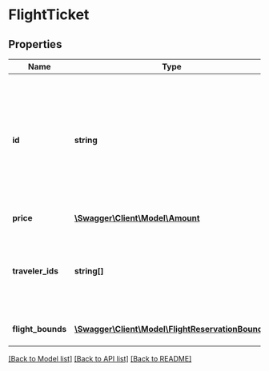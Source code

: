 # FlightTicket

## Properties
Name | Type | Description | Notes
------------ | ------------- | ------------- | -------------
**id** | **string** | Uniquely identifies this ticket in this travel record. This ID is persistent, and remains the same for the lifetime of the travel record. | 
**price** | [**\Swagger\Client\Model\Amount**](Amount.md) | The cost of this ticket. | 
**traveler_ids** | **string[]** | Traveler identifiers to indicate the travelers to whom this ticket applies. | 
**flight_bounds** | [**\Swagger\Client\Model\FlightReservationBound[]**](FlightReservationBound.md) | The flight itinerary for this ticket. | 

[[Back to Model list]](../README.md#documentation-for-models) [[Back to API list]](../README.md#documentation-for-api-endpoints) [[Back to README]](../README.md)


